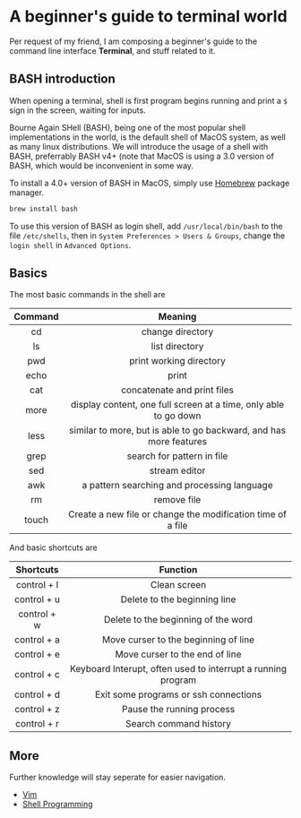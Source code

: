 # A beginner's guide to terminal world

Per request of my friend, I am composing a beginner's guide to the command line interface **Terminal**, and stuff related to it.

## BASH introduction

When opening a terminal, shell is first program begins running and print a `$ ` sign in the screen, waiting for inputs.

Bourne Again SHell (BASH), being one of the most popular shell implementations in the world, is the default shell of MacOS system, as well as many linux distributions. We will introduce the usage of a shell with BASH, preferrably BASH v4+ (note that MacOS is using a 3.0 version of BASH, which would be inconvenient in some way.

To install a 4.0+ version of BASH in MacOS, simply use [Homebrew](https://brew.sh) package manager.
```bash
brew install bash
```
To use this version of BASH as login shell, add `/usr/local/bin/bash` to the file `/etc/shells`, then in `System Preferences > Users & Groups`, change the `login shell` in `Advanced Options`.

## Basics

The most basic commands in the shell are

| Command |                               Meaning                              |
|:-------:|:------------------------------------------------------------------:|
|    cd   |                          change directory                          |
|    ls   |                           list directory                           |
|   pwd   |                       print working directory                      |
|   echo  |                                print                               |
|   cat   |                     concatenate and print files                    |
|   more  |  display content, one full screen at a time, only able to go down  |
|   less  | similar to more, but is able to go backward, and has more features |
|   grep  |                     search for pattern in file                     |
|   sed   |                            stream editor                           |
|   awk   |             a pattern searching and processing language            |
|    rm   |                             remove file                            |
|  touch  |    Create a new file or change the modification time of a file     |

And basic shortcuts are

|   Shortcuts  |                           Function                           |
|:------------:|:------------------------------------------------------------:|
|  control + l |                         Clean screen                         |
|  control + u |                 Delete to the beginning line                 |
|  control + w |              Delete to the beginning of the word             |
|  control + a |             Move curser to the beginning of line             |
|  control + e |                Move curser to the end of line                |
|  control + c | Keyboard Interupt, often used to interrupt a running program |
|  control + d |             Exit some programs or ssh connections            |
|  control + z |                   Pause the running process                  |
|  control + r |                    Search command history                    |


## More

Further knowledge will stay seperate for easier navigation.

* [Vim](vim/vim.md)
* [Shell Programming](shell_programming/shell_programming.md)